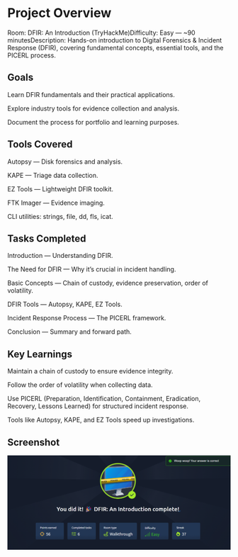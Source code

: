 # Project Overview

Room: DFIR: An Introduction (TryHackMe)Difficulty: Easy — ~90 minutesDescription: Hands-on introduction to Digital Forensics & Incident Response (DFIR), covering fundamental concepts, essential tools, and the PICERL process.

## Goals

Learn DFIR fundamentals and their practical applications.

Explore industry tools for evidence collection and analysis.

Document the process for portfolio and learning purposes.

## Tools Covered

Autopsy — Disk forensics and analysis.

KAPE — Triage data collection.

EZ Tools — Lightweight DFIR toolkit.

FTK Imager — Evidence imaging.

CLI utilities: strings, file, dd, fls, icat.

## Tasks Completed

Introduction — Understanding DFIR.

The Need for DFIR — Why it’s crucial in incident handling.

Basic Concepts — Chain of custody, evidence preservation, order of volatility.

DFIR Tools — Autopsy, KAPE, EZ Tools.

Incident Response Process — The PICERL framework.

Conclusion — Summary and forward path.

## Key Learnings

Maintain a chain of custody to ensure evidence integrity.

Follow the order of volatility when collecting data.

Use PICERL (Preparation, Identification, Containment, Eradication, Recovery, Lessons Learned) for structured incident response.

Tools like Autopsy, KAPE, and EZ Tools speed up investigations.

## Screenshot
![Room Completion](https://github.com/MayankQuery/tryhackme-writeups/blob/main/DFIR-an-introduction/images/DFIR-an-introduction-completion.png)
